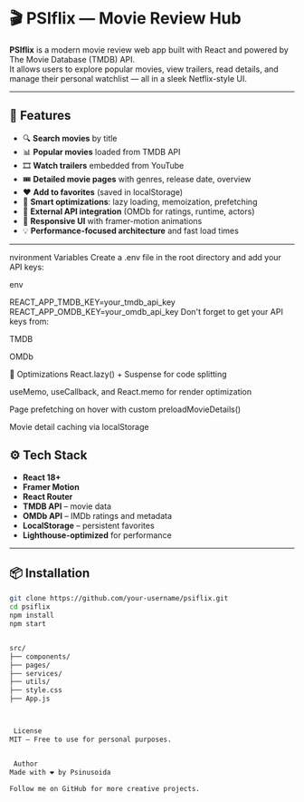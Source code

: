 # 🎬 PSIflix — Movie Review Hub

**PSIflix** is a modern movie review web app built with React and powered by The Movie Database (TMDB) API.  
It allows users to explore popular movies, view trailers, read details, and manage their personal watchlist — all in a sleek Netflix-style UI.

---

## 🚀 Features

- 🔍 **Search movies** by title
- 📊 **Popular movies** loaded from TMDB API
- 🎞️ **Watch trailers** embedded from YouTube
- 🎟️ **Detailed movie pages** with genres, release date, overview
- ❤️ **Add to favorites** (saved in localStorage)
- 🧠 **Smart optimizations**: lazy loading, memoization, prefetching
- 🧰 **External API integration** (OMDb for ratings, runtime, actors)
- 📱 **Responsive UI** with framer-motion animations
- 💡 **Performance-focused architecture** and fast load times

---


nvironment Variables
Create a .env file in the root directory and add your API keys:

env

REACT_APP_TMDB_KEY=your_tmdb_api_key
REACT_APP_OMDB_KEY=your_omdb_api_key
Don't forget to get your API keys from:

TMDB

OMDb


🧠 Optimizations
React.lazy() + Suspense for code splitting

useMemo, useCallback, and React.memo for render optimization

Page prefetching on hover with custom preloadMovieDetails()

Movie detail caching via localStorage


## ⚙️ Tech Stack

- **React 18+**
- **Framer Motion**
- **React Router**
- **TMDB API** – movie data
- **OMDb API** – IMDb ratings and metadata
- **LocalStorage** – persistent favorites
- **Lighthouse-optimized** for performance

---

## 📦 Installation

```bash
git clone https://github.com/your-username/psiflix.git
cd psiflix
npm install
npm start


src/
├── components/
├── pages/
├── services/
├── utils/
├── style.css
├── App.js



 License
MIT — Free to use for personal purposes.


 Author
Made with ❤️ by Psinusoida

Follow me on GitHub for more creative projects.
